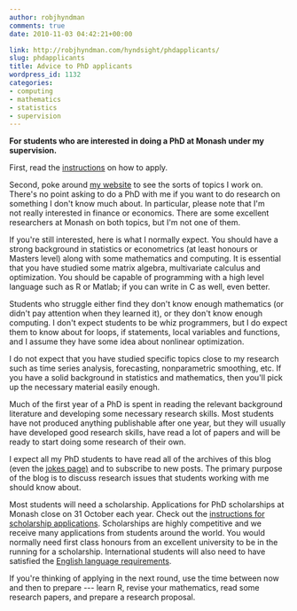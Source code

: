```yaml
---
author: robjhyndman
comments: true
date: 2010-11-03 04:42:21+00:00

link: http://robjhyndman.com/hyndsight/phdapplicants/
slug: phdapplicants
title: Advice to PhD applicants
wordpress_id: 1132
categories:
- computing
- mathematics
- statistics
- supervision
---
```


**For students who are interested in doing a PhD at Monash under my supervision.**

First, read the [instructions](http://business.monash.edu/programs/research-degrees/how-to-apply) on how to apply.

Second, poke around [my website](/) to see the sorts of topics I work on. There's no point asking to do a PhD with me if you want to do research on something I don't know much about. In particular, please note that I'm not really interested in finance or economics. There are some excellent researchers at Monash on both topics, but I'm not one of them.

If you're still interested, here is what I normally expect. You should have a strong background in statistics or econometrics (at least honours or Masters level) along with some mathematics and computing. It is essential that you have studied some matrix algebra, multivariate calculus and optimization. You should be capable of programming with a high level language such as R or Matlab; if you can write in C as well, even better.

Students who struggle either find they don't know enough mathematics (or didn't pay attention when they learned it), or they don't know enough computing. I don't expect students to be whiz programmers, but I do expect them to know about for loops, if statements, local variables and functions, and I assume they have some idea about nonlinear optimization.

I do not expect that you have studied specific topics close to my research such as time series analysis, forecasting, nonparametric smoothing, etc. If you have a solid background in statistics and mathematics, then you'll pick up the necessary material easily enough.

Much of the first year of a PhD is spent in reading the relevant background literature and developing some necessary research skills. Most students have not produced anything publishable after one year, but they will usually have developed good research skills, have read a lot of papers and will be ready to start doing some research of their own.

I expect all my PhD students to have read all of the archives of this blog (even the [jokes page)](/hyndsight/statistical-jokes/) and to subscribe to new posts. The primary purpose of the blog is to discuss research issues that students working with me should know about.

Most students will need a scholarship. Applications for PhD scholarships at Monash close on 31 October each year. Check out the [instructions for scholarship applications](http://www.monash.edu.au/migr/apply/application/guide/). Scholarships are highly competitive and we receive many applications from students around the world. You would normally need first class honours from an excellent university to be in the running for a scholarship. International students will also need to have satisfied the [English language requirements](http://www.monash.edu.au/migr/research-degrees/handbook/chapter-two/2-2.html).

If you're thinking of applying in the next round, use the time between now and then to prepare --- learn R, revise your mathematics, read some research papers, and prepare a research proposal.
